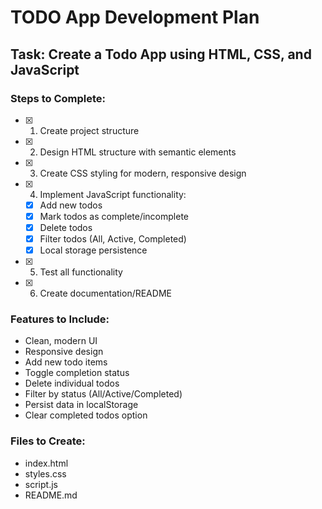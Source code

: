 # TODO App Development Plan

## Task: Create a Todo App using HTML, CSS, and JavaScript

### Steps to Complete:

- [x] 1. Create project structure
- [x] 2. Design HTML structure with semantic elements
- [x] 3. Create CSS styling for modern, responsive design
- [x] 4. Implement JavaScript functionality:
  - [x] Add new todos
  - [x] Mark todos as complete/incomplete
  - [x] Delete todos
  - [x] Filter todos (All, Active, Completed)
  - [x] Local storage persistence
- [x] 5. Test all functionality
- [x] 6. Create documentation/README

### Features to Include:
- Clean, modern UI
- Responsive design
- Add new todo items
- Toggle completion status
- Delete individual todos
- Filter by status (All/Active/Completed)
- Persist data in localStorage
- Clear completed todos option

### Files to Create:
- index.html
- styles.css
- script.js
- README.md
